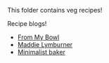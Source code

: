This folder contains veg recipes! 

Recipe blogs!
- [From My Bowl](https://frommybowl.com/category/recipes/)
- [Maddie Lymburner](https://www.maddielymburner.com/)
- [Minimalist baker](https://minimalistbaker.com/)
